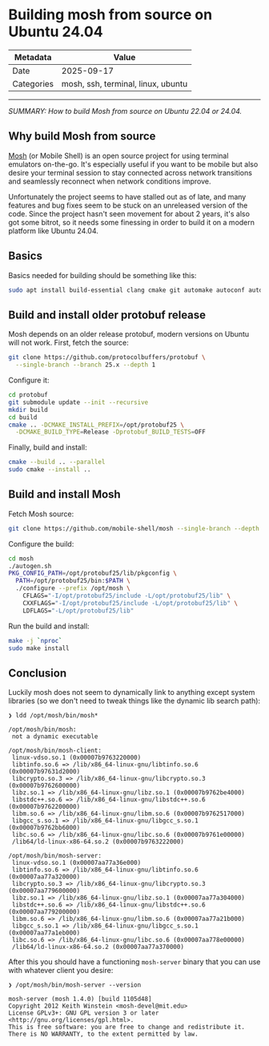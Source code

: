 # Building mosh from source on Ubuntu 24.04

| Metadata   | Value            |
| ---------- | ---------------- |
| Date       | 2025-09-17         |
| Categories | mosh, ssh, terminal, linux, ubuntu |

---

*SUMMARY: How to build Mosh from source on Ubuntu 22.04 or 24.04.*

## Why build Mosh from source

[Mosh](https://mosh.org) (or Mobile Shell) is an open source project for using
terminal emulators on-the-go.  It's especially useful if you want to be mobile
but also desire your terminal session to stay connected across network
transitions and seamlessly reconnect when network conditions improve.

Unfortunately the project seems to have stalled out as of late, and many
features and bug fixes seem to be stuck on an unreleased version of the code.
Since the project hasn't seen movement for about 2 years, it's also got some
bitrot, so it needs some finessing in order to build it on a modern platform
like Ubuntu 24.04.

## Basics

Basics needed for building should be something like this:

```sh
sudo apt install build-essential clang cmake git automake autoconf automake libssl-dev
```

## Build and install older protobuf release

Mosh depends on an older release protobuf, modern versions on Ubuntu will not work.
First, fetch the source:

```sh
git clone https://github.com/protocolbuffers/protobuf \
  --single-branch --branch 25.x --depth 1
```

Configure it:

```sh
cd protobuf
git submodule update --init --recursive
mkdir build
cd build
cmake .. -DCMAKE_INSTALL_PREFIX=/opt/protobuf25 \
  -DCMAKE_BUILD_TYPE=Release -Dprotobuf_BUILD_TESTS=OFF
```

Finally, build and install:

```sh
cmake --build .. --parallel
sudo cmake --install ..
```

## Build and install Mosh

Fetch Mosh source:

```sh
git clone https://github.com/mobile-shell/mosh --single-branch --depth 1
```

Configure the build:

```sh
cd mosh
./autogen.sh
PKG_CONFIG_PATH=/opt/protobuf25/lib/pkgconfig \
  PATH=/opt/protobuf25/bin:$PATH \
  ./configure --prefix /opt/mosh \
    CFLAGS="-I/opt/protobuf25/include -L/opt/protobuf25/lib" \
    CXXFLAGS="-I/opt/protobuf25/include -L/opt/protobuf25/lib" \
    LDFLAGS="-L/opt/protobuf25/lib"
```

Run the build and install:

```sh
make -j `nproc`
sudo make install
```

## Conclusion

Luckily mosh does not seem to dynamically link to anything except system
libraries (so we don't need to tweak things like the dynamic lib search path):

```text
❯ ldd /opt/mosh/bin/mosh*

/opt/mosh/bin/mosh:
 not a dynamic executable

/opt/mosh/bin/mosh-client:
 linux-vdso.so.1 (0x00007b9763220000)
 libtinfo.so.6 => /lib/x86_64-linux-gnu/libtinfo.so.6 (0x00007b97631d2000)
 libcrypto.so.3 => /lib/x86_64-linux-gnu/libcrypto.so.3 (0x00007b9762600000)
 libz.so.1 => /lib/x86_64-linux-gnu/libz.so.1 (0x00007b9762be4000)
 libstdc++.so.6 => /lib/x86_64-linux-gnu/libstdc++.so.6 (0x00007b9762200000)
 libm.so.6 => /lib/x86_64-linux-gnu/libm.so.6 (0x00007b9762517000)
 libgcc_s.so.1 => /lib/x86_64-linux-gnu/libgcc_s.so.1 (0x00007b9762bb6000)
 libc.so.6 => /lib/x86_64-linux-gnu/libc.so.6 (0x00007b9761e00000)
 /lib64/ld-linux-x86-64.so.2 (0x00007b9763222000)

/opt/mosh/bin/mosh-server:
 linux-vdso.so.1 (0x00007aa77a36e000)
 libtinfo.so.6 => /lib/x86_64-linux-gnu/libtinfo.so.6 (0x00007aa77a320000)
 libcrypto.so.3 => /lib/x86_64-linux-gnu/libcrypto.so.3 (0x00007aa779600000)
 libz.so.1 => /lib/x86_64-linux-gnu/libz.so.1 (0x00007aa77a304000)
 libstdc++.so.6 => /lib/x86_64-linux-gnu/libstdc++.so.6 (0x00007aa779200000)
 libm.so.6 => /lib/x86_64-linux-gnu/libm.so.6 (0x00007aa77a21b000)
 libgcc_s.so.1 => /lib/x86_64-linux-gnu/libgcc_s.so.1 (0x00007aa77a1eb000)
 libc.so.6 => /lib/x86_64-linux-gnu/libc.so.6 (0x00007aa778e00000)
 /lib64/ld-linux-x86-64.so.2 (0x00007aa77a370000)
```

After this you should have a functioning `mosh-server` binary that you can
use with whatever client you desire:

```text
❯ /opt/mosh/bin/mosh-server --version

mosh-server (mosh 1.4.0) [build 1105d48]
Copyright 2012 Keith Winstein <mosh-devel@mit.edu>
License GPLv3+: GNU GPL version 3 or later <http://gnu.org/licenses/gpl.html>.
This is free software: you are free to change and redistribute it.
There is NO WARRANTY, to the extent permitted by law.
```
